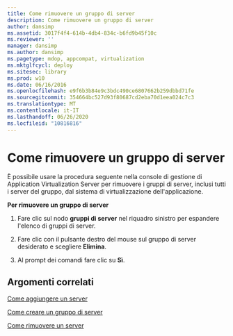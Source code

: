 ```yaml
---
title: Come rimuovere un gruppo di server
description: Come rimuovere un gruppo di server
author: dansimp
ms.assetid: 3017f4f4-614b-4db4-834c-b6fd9b45f10c
ms.reviewer: ''
manager: dansimp
ms.author: dansimp
ms.pagetype: mdop, appcompat, virtualization
ms.mktglfcycl: deploy
ms.sitesec: library
ms.prod: w10
ms.date: 06/16/2016
ms.openlocfilehash: e9f6b3b84e9c3bdc490ce6807662b259dbbd71fe
ms.sourcegitcommit: 354664bc527d93f80687cd2eba70d1eea024c7c3
ms.translationtype: MT
ms.contentlocale: it-IT
ms.lasthandoff: 06/26/2020
ms.locfileid: "10816816"
---
```

# Come rimuovere un gruppo di server


È possibile usare la procedura seguente nella console di gestione di Application Virtualization Server per rimuovere i gruppi di server, inclusi tutti i server del gruppo, dal sistema di virtualizzazione dell'applicazione.

**Per rimuovere un gruppo di server**

1.  Fare clic sul nodo **gruppi di server** nel riquadro sinistro per espandere l'elenco di gruppi di server.

2.  Fare clic con il pulsante destro del mouse sul gruppo di server desiderato e scegliere **Elimina**.

3.  Al prompt dei comandi fare clic su **Sì**.

## Argomenti correlati


[Come aggiungere un server](how-to-add-a-server.md)

[Come creare un gruppo di server](how-to-create-a-server-group.md)

[Come rimuovere un server](how-to-remove-a-server.md)

 

 





